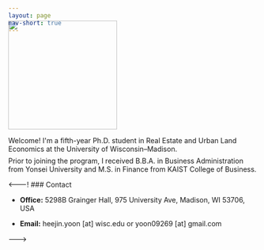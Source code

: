 ```yaml
---
layout: page
nav-short: true
---
```

<!---  cover-img: /assets/img/Grainger2.jpg --->

<div style="margin-top: -3.0em;"></div>

<p>
<img src= "https://heejin-yoon.github.io/assets/img/profile_heejin.jpg" width="220">
</p>

<div style="margin-bottom: 0.5em;margin-top: 0.5em;"></div>

Welcome! I'm a fifth-year Ph.D. student in Real Estate and Urban Land Economics at the University of Wisconsin&ndash;Madison.

<div style="margin-bottom: 0.0em;margin-top: -0.5em;"></div>

Prior to joining the program, I received B.B.A. in Business Administration from Yonsei University and M.S. in Finance from KAIST College of Business.

<div style="margin-bottom: 0.5em;margin-top: 0.5em;"></div>


<---! ### Contact

<ul>
  <li>
   <div style="margin-bottom: 1em;margin-top: 1em">
<b>Office:</b> 5298B Grainger Hall, 975 University Ave, Madison, WI 53706, USA 
  </div>
  </li>
  <li>
   <div style="margin-bottom: 1em;margin-top: 1em">
<b>Email:</b> heejin.yoon [at] wisc.edu or yoon09269 [at] gmail.com
  </div>
  </li>
</ul>

--->


